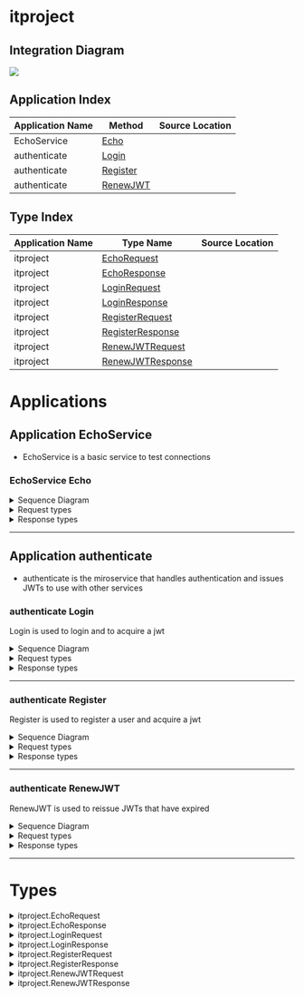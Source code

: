 


# itproject
## Integration Diagram
<img src="https://plantuml.com/plantuml/svg/~1UDgCZarBmq0GXk_pAyPJJu6sYdWefH-9ugK1YNWeKjRDq5sxknDc9seH_xkKYEUyf-5vNcPcCZemcU2e_5NNpqtzKEsgftLJbRYjomgB0iiQTtM3LVdONFrNHsyT_IkiiXhHFWPGhu7GQoVyJbR1-POmAmcndZk2R4qWZEOBPxVNTpVeo1-TGZxvr1an4It7ZXCbnMz0t1XxEWhtgTroOC7xm6B2Y_DA5ylIaWnc4umz0U9QX3y7j1KVCoVuWRtfrL5IRutIAvgCXoak5iuVNRZSNovXtxuDOWQ7AHR5yZBjANtmUU1pECm7FeKLfRQFuJS00F__6aDr6000">




## Application Index

| Application Name | Method | Source Location |
|----|----|----|
| EchoService | [Echo](#EchoService-Echo) | []()|  
| authenticate | [Login](#authenticate-Login) | []()|  
| authenticate | [Register](#authenticate-Register) | []()|  
| authenticate | [RenewJWT](#authenticate-RenewJWT) | []()|  

## Type Index

| Application Name | Type Name | Source Location |
|----|----|----|
| itproject | [EchoRequest](#itproject.EchoRequest) | []()|
| itproject | [EchoResponse](#itproject.EchoResponse) | []()|
| itproject | [LoginRequest](#itproject.LoginRequest) | []()|
| itproject | [LoginResponse](#itproject.LoginResponse) | []()|
| itproject | [RegisterRequest](#itproject.RegisterRequest) | []()|
| itproject | [RegisterResponse](#itproject.RegisterResponse) | []()|
| itproject | [RenewJWTRequest](#itproject.RenewJWTRequest) | []()|
| itproject | [RenewJWTResponse](#itproject.RenewJWTResponse) | []()|



# Applications




## Application EchoService


- EchoService is a basic service to test connections 






### <a name=EchoService-Echo></a>EchoService Echo

<details>
<summary>Sequence Diagram</summary>

<img src="https://plantuml.com/plantuml/svg/~1UDgCZp5F-p0GnNT_YlVlakLlY91OaEEs8XPYe97QC7MeZ7ig1iUERBT2V7gKK507XhpjxltktLqnMQmeC4bdTFdSDWzgfTRBLjMuRse5pb4tM3KjLFtO_lj59wTElfKjKjOn7pl7JF0v1eUPCgzXG_5a3SsW4tObI-_Mzphg3ft-UAAKz84szfDmSrkoRBCZN4n1yB5aLVLN6rN5jbpkIjnzOzfaUzAPXarRmVde21DSY7XnHv8szp6yaSbN0x-cr0UVI5oFY8GuiuT8vENyF-O_bcHxkanVaDyFltu5003__tIXSsi0">

</details>


<details>
<summary>Request types</summary>




<img src="https://plantuml.com/plantuml/svg/~1UDgCaB_AmZ0SHVSynVswz1EjE4ifBIQ8ImCbpXBIq4Rwp_pIINnt4SGvPpvSBgUae7rOnu6bqR0qHHHVjRegUHQrQ2ebE4wI2sGPk4Gj5GI_gB-V6hqQ_PMPGHCXSTEoXWIQS3iWp_7FTxCtlMitS67nyzsQi1UcdnlxM2q550MUR8lH4kdEuWWAtaqTUx7IJksds3i00F__-0H2zW00">


</details>


<details>
<summary>Response types</summary>




EchoResponse is the response from the EchoService 

<img src="https://plantuml.com/plantuml/svg/~1UDgCq44BWZ0Onl7xFiMJ5uioEeU8qaPqSI3h76CEDTJ9tdMAldi44HttF_zuUNbA2jg7npIoD3gMfeZgIwkhacTHYwPIWkCakK2MWKlKKa7mYrhzQFJLw5-P6JKH4c5wrrXQt4msWIRS3iXphFdEUTCFxGP3MBoxMnFs_nP5WIVROh94khCuWe8VvewzM6ddzhFSEm00__ywP4Nw">


</details>


---




## Application authenticate


- authenticate is the miroservice that handles authentication and issues JWTs to 
use with other services 






### <a name=authenticate-Login></a>authenticate Login
Login is used to login and to acquire a jwt 

<details>
<summary>Sequence Diagram</summary>

<img src="https://plantuml.com/plantuml/svg/~1UDgCaB5Eyp0KHdS_nVTtwV8RN2IMAd5RaGWXGIELC7M8dEIg65AxifqAyVGeQO0C3BcZpz7nrPrF7ZQVOz8CwkObp-xJRRhRv6c2kon9mJcI3DiiHveyvFz-rCdLoRkojG_AXVROiCgQu6o3cMh3AvcWAnLe1kLH25Qhe4hb2REwlBmjc7_NvgISEkAeFfx8UtMWP_r9kBaLBEZG4COfH1oFzg0DY-E_0UAOxRai19Q3gQgWpvrI25O8S8aUbihhQjpGrZ0KWijYWIKS1QVfJ6WzEORVoAAJ8ivxwm9h6kDz1xiVeiesrg5iMf8wd9nzeofSzKljo9-iyHHTzuv4DCW7HsJawZzMtqYoSLwmDPcwE_LN0000__-Wlfnc">

</details>


<details>
<summary>Request types</summary>




<img src="https://plantuml.com/plantuml/svg/~1UDfoA2v9B2efpStXKYSQSAchAn05e4eTGqFytLtzN8CSGrnT59pzNLmLT7KLNFmL_Fn355nTF4CKuKg9DfLejt8bvoGM5oiePPOK5ELdfIQNwFdafsVc1QKMbgOMboWf91Ohn1lOs2XekEZa5oLdPAPeAjZPALHprN8vfEQbW0864000___-pZgr">


</details>


<details>
<summary>Response types</summary>




LoginRequest is the response object from Login that is used in bearer authentic
ation in the header: "Bearer <JWT>" 

<img src="https://plantuml.com/plantuml/svg/~1UDgCqB6gmZ0Knl4zJ_7TBhsY5MSffSK44QI14cSfRQWfDIav4GVntKKGmIt_-SVXy9KKMXzkrucbqR4qHLGVMfsKt8jQD9KI73l91R8CNAAM2e8VrD-NHb-D_fLrKqk4vEW6OnjDixEa4xI4ymPvZd--Shwxc7u14sRlHjs5zGz6KU31bXZl0LjGyCOExCbARVltRgy0003__xnOHLu0">


</details>


---


### <a name=authenticate-Register></a>authenticate Register
Register is used to register a user and acquire a jwt 

<details>
<summary>Sequence Diagram</summary>

<img src="https://plantuml.com/plantuml/svg/~1UDgCq45B-q0G1V3xV8htxwMN_seYU2d9jiK4yM03DPvw2DjagAlffknEHFpqqjhQWWYPuywFzvOP3nuQZp5eZdJ-N1Rt-I9VpiiymrsHvL0AMO55KIBF7if_FtHmwk2_qYo8yT9lMwex9xvhCJAzlB0JMnlX4Kn05L5ZnAnDO8oQzVTRJE7DkftnPekj-NZa4Co6d-mdu-Os8h7ICYwZa2WiUME3iASq_NE7DAMLqbM4oTcRMkpx7bOHeOgKhc9CO5rWB-W3UyAPn8GgXjBuZHg-PAj4gKDFKdTjvx5kUzPMThvxvLgkJkrB3hlE1Kwk3qmZEVgDPtPw-X_JqqhJPKD4CtRD_hXV0G00__ynpvb1">

</details>


<details>
<summary>Request types</summary>




<img src="https://plantuml.com/plantuml/svg/~1UDgCqKzB0p4G1V1xFiMpbrLgnREKqcA2UDc59PubRAOraltZp0GFudSNGQHwoZi-VWm3RoyQMCkOJLCTqpIeoWyzFFdkmRMkFtXdSTzPXyq6jaFRUJZxw2z-QVNLwb_Da8C8LcbQYguG1C-ts6vnQQzd7bvIl4BIXUTN6lIcfrCI9UxfhP0eTZjyc3Le32dZ3gASffDPurXoRiD8vzqIHDvdZdywfYCnK_oFYn2dC_ffzZJ5xnc-0W00__yiN5_g">


</details>


<details>
<summary>Response types</summary>




RegisterResponse is the response from the registration services 

<img src="https://plantuml.com/plantuml/svg/~1UDgCqC4AWa0Gnl7xFiMN5uioEeU8qYxHnGNPpY6ws8gfx4nqYDuzWkZGQV_d7yFmvSIrv_jj475m8euHr9SMPwEFgbHLOPJ4GKk5987KABM1aYUp-D7Wgy6_YcQeYH1LjdF4rbUMvcaa6w4cN7P8KopbPlBDrRKhE9xzrDk6j_yUMOQdMAD_CFOWzcxin4laTcm_wxq3003__umLH_O0">


</details>


---


### <a name=authenticate-RenewJWT></a>authenticate RenewJWT
RenewJWT is used to reissue JWTs that have expired 

<details>
<summary>Sequence Diagram</summary>

<img src="https://plantuml.com/plantuml/svg/~1UDgCpy5Bmp0K1l1x_ehdBhqOBO8NQRCD6qJH5Mh4mmubPeyQJPEIlAhuryl6r5q6_QxVBnzvsUImB8D9sTFbawflv4esIoKhkAuh2Pn3LSEgLY2hMtNoHoUlJluhMoJIaSRUCHCynU1WfaTwHK_MQC8Pw0HjpjAxzOEEkeTUVprWIhh3H_kDS76PCxBa40wVGS6XGO-VTy-AbUNH3igIhRbeSxZwzzgG_TZ2DcVhWlDTMvZWGeGNDwAmDCJmXeRExaDdVODf23vXSRup0eezxYAY5_DJcFzMWctmS7w1VhEz_IS00F__zR1wLm00">

</details>


<details>
<summary>Request types</summary>




<img src="https://plantuml.com/plantuml/svg/~1UDfoA2v9B2efpStXKYSQSAchAn05e4eTGqFytLtzN8CSGrnT59pzNLmLT7KLNFmL_Fn355nTF4CKuKg9DfLejt8bvoGM5oiePPOK5ELdfIQNwFdafsVc1QKMbgOMboWf91Ohn1lOs2XekEZa5oLdPAPeAjZPALHprN8vfEQbW0864000___-pZgr">


</details>


<details>
<summary>Response types</summary>




LoginRequest is the response object from Login that is used in bearer authentic
ation in the header: "Bearer <JWT>" 

<img src="https://plantuml.com/plantuml/svg/~1UDgCqB6gmZ0Knl4zJ_7TBhsY5MSffSK44QI14cSfRQWfDIav4GVntKKGmIt_-SVXy9KKMXzkrucbqR4qHLGVMfsKt8jQD9KI73l91R8CNAAM2e8VrD-NHb-D_fLrKqk4vEW6OnjDixEa4xI4ymPvZd--Shwxc7u14sRlHjs5zGz6KU31bXZl0LjGyCOExCbARVltRgy0003__xnOHLu0">


</details>


---





# Types







<a name=itproject.EchoRequest></a><details>
<summary>itproject.EchoRequest</summary>

### itproject.EchoRequest


- EchoRequest is the request object for EchoService 

<img src="https://plantuml.com/plantuml/svg/~1UDgCq4qBWa0Gnl7xV8edBnObT0uHfHsYYmkodMFHHGLVo5bFqNUF8ABZ_iy_Xk79nTl5h-D0SN0KnmZgIukRqHSkkIeCAvorOYG9b4Qf3LXTpUP7Wwy6_qhrO4KGSTtDbNkiJdm4AxWVaQROgiEyr5tVxF07a6LuqXwZ4x6jmmdYbtvgwKMvcvhFMky0003__-CCGIm0">
<a href="https://plantuml.com/plantuml/svg/~1UDgCqB6gmZ0Knl4zJ_7TBhsY5MSffSK4SMcWn5b26jfAssXEEedlBeA8O_xpZyFXAobe7vPfP6bqB4qHrOTMPoMFeXPDfGJ7GNA1B0ENgAM2u2VrzwNHLwD_PMRKH4Y4wLrZxukba40JBZlaEVxvnddJ3-qAGxXvTxKcR7yeYW8FjiPaYNHdiGS5FymTUxBIpkrxjrS0003__wMqHIu0">Full Diagram</a>


#### Fields


| Field name | Type | Description |
|----|----|----|
| message | string | |

</details>
<a name=itproject.EchoResponse></a><details>
<summary>itproject.EchoResponse</summary>

### itproject.EchoResponse


- EchoResponse is the response from the EchoService 

<img src="https://plantuml.com/plantuml/svg/~1UDgCqBsgma0GnV5-dkBSDBcY0Mi98S4Tn2OBOQrbIPOaa0_PMIlntKKGiTn__MCOJYd1-d2V9qgZepH5L1zQNOm-SSrDPLZXg1KZow0qQct0wcp-lZJwQlIlr4vM10ctmzeukQsBk0HMSDqZp_6lTgjlXx7Ru5UWAF2WBMOdOdk70oJuSUdfIQLRklTUhm000F__Rxv1-000">
<a href="https://plantuml.com/plantuml/svg/~1UDgCq44BWZ0Onl7xFiMJ5uioEeU8qaPqSI3h76CEDTJ9tdMAldi44HttF_zuUNbA2jg7npIoD3gMfeZgIwkhacTHYwPIWkCakK2MWKlKKa7mYrhzQFJLw5-P6JKH4c5wrrXQt4msWIRS3iXphFdEUTCFxGP3MBoxMnFs_nP5WIVROh94khCuWe8VvewzM6ddzhFSEm00__ywP4Nw">Full Diagram</a>


#### Fields


| Field name | Type | Description |
|----|----|----|
| message | string | |

</details>
<a name=itproject.LoginRequest></a><details>
<summary>itproject.LoginRequest</summary>

### itproject.LoginRequest


- LoginRequest is empty because the Bas64(username:password) is contained in the 
header of the request 

<img src="https://plantuml.com/plantuml/svg/~1UDfoA2v9B2efpStXKYSQSAchAn05e4eTGqFytLtzN8CSGrnT59pzNLmLT7KLNFmL_Fn355nTF4CKuKg9DfLejt8bvoGM5oiePPOK5ELdfIQN-EIdP-O5fHQMfXQNA2aa5Yl46zZOA6YuwEGN9MTafcWgsDafL7FLSZcavgM0mWKG003__yg9EeS0">
<a href="https://plantuml.com/plantuml/svg/~1UDfoA2v9B2efpStXKYSQSAchAn05e4eTGqFytLtzN8CSGrnT59pzNLmLT7KLNFmL_Fn355nTF4CKuKg9DfLejt8bvoGM5oiePPOK5ELdfIQNwFdafsVc1QKMbgOMboWf91Ohn1lOs2XekEZa5oLdPAPeAjZPALHprN8vfEQbW0864000___-pZgr">Full Diagram</a>

</details>
<a name=itproject.LoginResponse></a><details>
<summary>itproject.LoginResponse</summary>

### itproject.LoginResponse


- LoginRequest is the response object from Login that is used in bearer authentic
ation in the header: "Bearer <JWT>" 

<img src="https://plantuml.com/plantuml/svg/~1UDfoA2v9B2efpStXKYSQSAchAn05e4eTGqFytLtzN8CSGrnT59pzNLmLT7KLNFmL_Fn355nTF4CKuKg9DfLejt8bvoGM5oie-UIdP-O5fHONvESLfoef91Ohn1iesDWeQBZev1SbPsIcQ2gWA56mirEevj9Mo2elKR1IA2ufoinBvwhbSaZDIm655Y000F__-FH1N000">
<a href="https://plantuml.com/plantuml/svg/~1UDgCqB6gmZ0Knl4zJ_7TBhsY5MSffSK44QI14cSfRQWfDIav4GVntKKGmIt_-SVXy9KKMXzkrucbqR4qHLGVMfsKt8jQD9KI73l91R8CNAAM2e8VrD-NHb-D_fLrKqk4vEW6OnjDixEa4xI4ymPvZd--Shwxc7u14sRlHjs5zGz6KU31bXZl0LjGyCOExCbARVltRgy0003__xnOHLu0">Full Diagram</a>


#### Fields


| Field name | Type | Description |
|----|----|----|
| jwt | string | |

</details>
<a name=itproject.RegisterRequest></a><details>
<summary>itproject.RegisterRequest</summary>

### itproject.RegisterRequest


- RegisterRequest contains all the information to register the user in the databa
se 

<img src="https://plantuml.com/plantuml/svg/~1UDgCqK5Bn30G1U1xViLpBrNM1S-oBBkO85uQAF4iePdMGDhgJ887yR-B859xoZi-FeQ1TvRiEPSfgQOwgcbGbLzwUNRsqRIckpYZyM2rmU40RT5Q1wEVtDKVhRvQ_QlganV1hgCnIYRkwBsGv1syuEKEnoEkzUt2_MiCDzWWd4xuL7lGv6F2FIHpd4Urnr1IQlr4w-xDYtmi7FvrJ0CnKzZY8iHnHR_KcURmCyDt0000__z4Nr_c">
<a href="https://plantuml.com/plantuml/svg/~1UDgCqK5B0p4G1U1xViMpbrLgnREKqcA2UDd04iyIDjCQoNRNcGGFudyNGMIxfxpZusCOU7l9ddCPacggeve6LVcZXnTddqnhkeCp6ezM6smsq1QjTJ3wsLtzq-ghrR-gFdaHh3ewHSd47NqKaho25xpUOxl5jRuTkN-BuGOnJpo-Kv_l5Xox7RxK6ZJucF00oHpF9xN6iQJK-e7ctUH5FaSE5ntJaPWfB74HuZYZtsfFv_0xo4y0003__sryO-W0">Full Diagram</a>


#### Fields


| Field name | Type | Description |
|----|----|----|
| email | string | |
| fullName | string | |
| password | string | |
| preferredName | string | |
| userid | string | |

</details>
<a name=itproject.RegisterResponse></a><details>
<summary>itproject.RegisterResponse</summary>

### itproject.RegisterResponse


- RegisterResponse is the response from the registration services 

<img src="https://plantuml.com/plantuml/svg/~1UDfoA2v9B2efpStXKYSQSAchAn05e4eTGqFytLtzN8CSGrnT59pzNLmLT7KLNFmL_Fn355nTF4CKuKg9DfLejt8bvoGM5oie1QMcPnQNf1O5fHONvESLfoef91Ohn1iesDWeQBZev1SbPsIcQ2gWgrAmirEevj9Mo2elKR1IA2ufoinBvwhbSaZDIm656I000F__hxD3z000">
<a href="https://plantuml.com/plantuml/svg/~1UDgCqC4AWa0Gnl7xFiMN5uioEeU8qYxHnGNPpY6ws8gfx4nqYDuzWkZGQV_d7yFmvSIrv_jj475m8euHr9SMPwEFgbHLOPJ4GKk5987KABM1aYUp-D7Wgy6_YcQeYH1LjdF4rbUMvcaa6w4cN7P8KopbPlBDrRKhE9xzrDk6j_yUMOQdMAD_CFOWzcxin4laTcm_wxq3003__umLH_O0">Full Diagram</a>


#### Fields


| Field name | Type | Description |
|----|----|----|
| jwt | string | |

</details>
<a name=itproject.RenewJWTRequest></a><details>
<summary>itproject.RenewJWTRequest</summary>

### itproject.RenewJWTRequest


- RenewJWTRequest is empty becayse Bearer <JWT> should be used with this method 

<img src="https://plantuml.com/plantuml/svg/~1UDfoA2v9B2efpStXKYSQSAchAn05e4eTGqFytLtzN8CSGrnT59pzNLmLT7KLNFmL_Fn355nTF4CKuKg9DfLejt8bvoGM5oiePPOK5ELdfIQN1ANcfPPxXOS4fHQMfXQNA2aa5Yl46zZOA6YuwEGN9MTafcWgsDafL7FLSZcavgM0WWOG003__tzhEuG0">
<a href="https://plantuml.com/plantuml/svg/~1UDfoA2v9B2efpStXKYSQSAchAn05e4eTGqFytLtzN8CSGrnT59pzNLmLT7KLNFmL_Fn355nTF4CKuKg9DfLejt8bvoGM5oiePPOK5ELdfIQNw0MbvgMMUuM71AKMbgOMboWf91Ohn1lOs2XekEZa5oLdPAPeAjZPALHprN8vfEQbWC864000__-qEZko">Full Diagram</a>

</details>
<a name=itproject.RenewJWTResponse></a><details>
<summary>itproject.RenewJWTResponse</summary>

### itproject.RenewJWTResponse


- RenewJWTResponse is used to renew jwts 

<img src="https://plantuml.com/plantuml/svg/~1UDfoA2v9B2efpStXKYSQSAchAn05e4eTGqFytLtzN8CSGrnT59pzNLmLT7KLNFmL_Fn355nTF4CKuKg9DfLejt8bvoGM5oie1QNcfPPxXOS4fHONvESLfoef91Ohn1iesDWeQBZev1SbPsIcQ2gWgrAmirEevj9Mo2elKR1IA2ufoinBvwhbSaZDIm656I000F__YiD3LW00">
<a href="https://plantuml.com/plantuml/svg/~1UDgCqB4AmZ0KXU4zJt7iKaKhpb9AYmcYGmCbuYYb3TfIav8RwI2-kmZYu9H__hXSJaw-Tlvn7rWS78jZ1FMbnKd9lIX5LIZ1iPDS84d09Kgf8FX1pNuq-6hmhwmPQY94bJPwEfvLfMcqXdI4cd3P84qnvolhcblNBj3vqTbUDtxzxv5bUB8b-ibZ2_AkCrVsOhasxMUzTm000F__P0z7M000">Full Diagram</a>


#### Fields


| Field name | Type | Description |
|----|----|----|
| jwt | string | |

</details>

<div class="footer">
